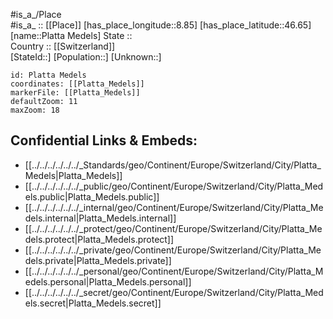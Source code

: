 ﻿---
location: [46.65,8.85] 
mapzoom: [7,12] 
mapmarker: city 
type: City
tags:
- geo/City


SpocWebEntityId: 33402
isDeleted: false
confidential: public

---
#is_a_/Place  
#is_a_ :: [[Place]] 
[has_place_longitude::8.85] 
[has_place_latitude::46.65] 
[name::Platta Medels] 
State ::  
Country :: [[Switzerland]]  
[StateId::] 
[Population::] 
[Unknown::] 


```leaflet
id: Platta Medels
coordinates: [[Platta_Medels]] 
markerFile: [[Platta_Medels]] 
defaultZoom: 11 
maxZoom: 18
```


## Confidential Links & Embeds: 
- [[../../../../../../_Standards/geo/Continent/Europe/Switzerland/City/Platta_Medels|Platta_Medels]] 
- [[../../../../../../_public/geo/Continent/Europe/Switzerland/City/Platta_Medels.public|Platta_Medels.public]] 
- [[../../../../../../_internal/geo/Continent/Europe/Switzerland/City/Platta_Medels.internal|Platta_Medels.internal]] 
- [[../../../../../../_protect/geo/Continent/Europe/Switzerland/City/Platta_Medels.protect|Platta_Medels.protect]] 
- [[../../../../../../_private/geo/Continent/Europe/Switzerland/City/Platta_Medels.private|Platta_Medels.private]] 
- [[../../../../../../_personal/geo/Continent/Europe/Switzerland/City/Platta_Medels.personal|Platta_Medels.personal]] 
- [[../../../../../../_secret/geo/Continent/Europe/Switzerland/City/Platta_Medels.secret|Platta_Medels.secret]] 
